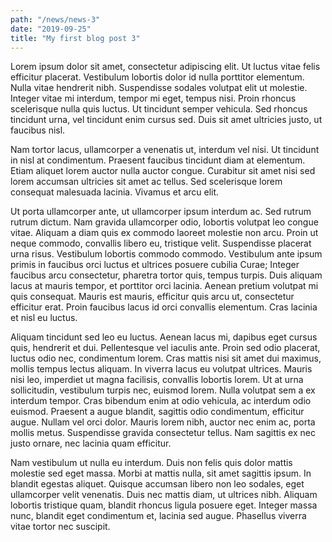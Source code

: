 ```yaml
---
path: "/news/news-3"
date: "2019-09-25"
title: "My first blog post 3"
---
```


Lorem ipsum dolor sit amet, consectetur adipiscing elit. Ut luctus vitae felis efficitur placerat. Vestibulum lobortis dolor id nulla porttitor elementum. Nulla vitae hendrerit nibh. Suspendisse sodales volutpat elit ut molestie. Integer vitae mi interdum, tempor mi eget, tempus nisi. Proin rhoncus scelerisque nulla quis luctus. Ut tincidunt semper vehicula. Sed rhoncus tincidunt urna, vel tincidunt enim cursus sed. Duis sit amet ultricies justo, ut faucibus nisl.

Nam tortor lacus, ullamcorper a venenatis ut, interdum vel nisi. Ut tincidunt in nisl at condimentum. Praesent faucibus tincidunt diam at elementum. Etiam aliquet lorem auctor nulla auctor congue. Curabitur sit amet nisi sed lorem accumsan ultricies sit amet ac tellus. Sed scelerisque lorem consequat malesuada lacinia. Vivamus et arcu elit.

Ut porta ullamcorper ante, ut ullamcorper ipsum interdum ac. Sed rutrum rutrum dictum. Nam gravida ullamcorper odio, lobortis volutpat leo congue vitae. Aliquam a diam quis ex commodo laoreet molestie non arcu. Proin ut neque commodo, convallis libero eu, tristique velit. Suspendisse placerat urna risus. Vestibulum lobortis commodo commodo. Vestibulum ante ipsum primis in faucibus orci luctus et ultrices posuere cubilia Curae; Integer faucibus arcu consectetur, pharetra tortor quis, tempus turpis. Duis aliquam lacus at mauris tempor, et porttitor orci lacinia. Aenean pretium volutpat mi quis consequat. Mauris est mauris, efficitur quis arcu ut, consectetur efficitur erat. Proin faucibus lacus id orci convallis elementum. Cras lacinia et nisl eu luctus.

Aliquam tincidunt sed leo eu luctus. Aenean lacus mi, dapibus eget cursus quis, hendrerit et dui. Pellentesque vel iaculis ante. Proin sed odio placerat, luctus odio nec, condimentum lorem. Cras mattis nisi sit amet dui maximus, mollis tempus lectus aliquam. In viverra lacus eu volutpat ultrices. Mauris nisi leo, imperdiet ut magna facilisis, convallis lobortis lorem. Ut at urna sollicitudin, vestibulum turpis nec, euismod lorem. Nulla volutpat sem a ex interdum tempor. Cras bibendum enim at odio vehicula, ac interdum odio euismod. Praesent a augue blandit, sagittis odio condimentum, efficitur augue. Nullam vel orci dolor. Mauris lorem nibh, auctor nec enim ac, porta mollis metus. Suspendisse gravida consectetur tellus. Nam sagittis ex nec justo ornare, nec lacinia quam efficitur.

Nam vestibulum ut nulla eu interdum. Duis non felis quis dolor mattis molestie sed eget massa. Morbi at mattis nulla, sit amet sagittis ipsum. In blandit egestas aliquet. Quisque accumsan libero non leo sodales, eget ullamcorper velit venenatis. Duis nec mattis diam, ut ultrices nibh. Aliquam lobortis tristique quam, blandit rhoncus ligula posuere eget. Integer massa nunc, blandit eget condimentum et, lacinia sed augue. Phasellus viverra vitae tortor nec suscipit. 
